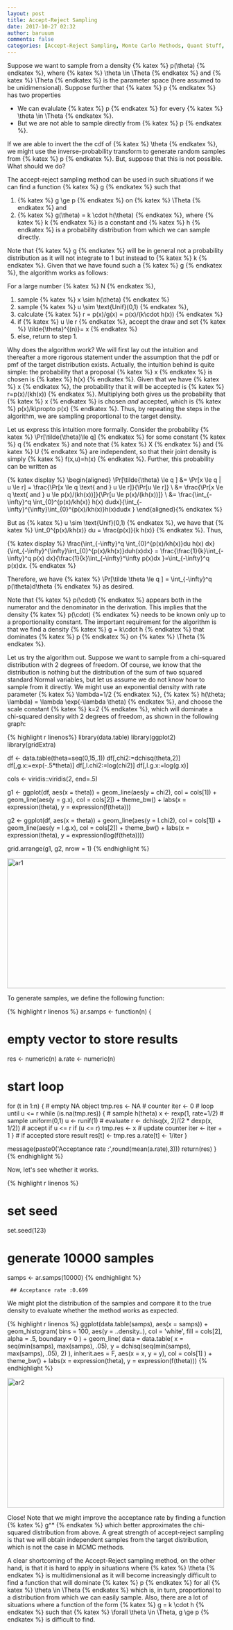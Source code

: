 ```yaml
---
layout: post
title: Accept-Reject Sampling
date: 2017-10-27 02:32
author: baruuum
comments: false
categories: [Accept-Reject Sampling, Monte Carlo Methods, Quant Stuff, Sampling, von Neumann]
---
```

Suppose we want to sample from a density {% katex %} p(\theta)  {% endkatex %}, where {% katex %} \theta \in \Theta {% endkatex %} and {% katex %} \Theta {% endkatex %} is the parameter space (here assumed to be unidimensional). Suppose further that {% katex %} p  {% endkatex %} has two properties

<ul>
<li>We can evalulate {% katex %} p  {% endkatex %} for every {% katex %} \theta \in \Theta  {% endkatex %}.</li>
<li>But we are not able to sample directly from {% katex %} p  {% endkatex %}. </li>
</ul>

If we are able to invert the the cdf of {% katex %} \theta  {% endkatex %}, we might use the inverse-probability transform to generate random samples from {% katex %} p  {% endkatex %}. But, suppose that this is not possible. What should we do?

The accept-reject sampling method can be used in such situations if we can find a function {% katex %} g  {% endkatex %} such that 

1. {% katex %} g \ge p {% endkatex %} on {% katex %} \Theta  {% endkatex %} and 
2. {% katex %} g(\theta) = k \cdot h(\theta)  {% endkatex %}, where {% katex %} k  {% endkatex %} is a constant and {% katex %} h  {% endkatex %} is a probability distribution from which we can sample directly. 

Note that {% katex %} g  {% endkatex %} will be in general not a probability distribution as it will not integrate to 1 but instead to {% katex %} k  {% endkatex %}. Given that we have found such a {% katex %} g  {% endkatex %}, the algorithm works as follows:

For a large number {% katex %} N  {% endkatex %},

<ol>
<li>sample {% katex %} x \sim h(\theta)  {% endkatex %}</li>
<li>sample {% katex %} u \sim \text{Unif}(0,1)  {% endkatex %},</li>
<li>calculate {% katex %} r = p(x)/g(x) = p(x)/(k\cdot h(x))  {% endkatex %}</li>
<li>if {% katex %} u \le r  {% endkatex %}, accept the draw and set {% katex %} \tilde{\theta}^{(n)}= x  {% endkatex %} </li>
<li>else, return to step 1. </li>
</ol>

Why does the algorithm work? We will first lay out the intuition and thereafter a more rigorous statement under the assumption that the pdf or pmf of the target distribution exists. Actually, the intuition behind is quite simple: the probability that a proposal {% katex %} x  {% endkatex %} is chosen is {% katex %} h(x)  {% endkatex %}. Given that we have {% katex %} x  {% endkatex %}, the probability that it will be accepted is {% katex %} r=p(x)/(kh(x))  {% endkatex %}. Multiplying both gives us the probability that {% katex %} x  {% endkatex %} is chosen <em>and</em> accepted, which is {% katex %} p(x)/k\propto p(x)  {% endkatex %}. Thus, by repeating the steps in the algorithm, we are sampling proportional to the target density.

Let us express this intuition more formally. Consider the probability {% katex %} \Pr[\tilde{\theta}\le q]  {% endkatex %} for some constant {% katex %} q  {% endkatex %} and note that {% katex %} X  {% endkatex %} and {% katex %} U  {% endkatex %} are independent, so that their joint density is simply {% katex %} f(x,u)=h(x)  {% endkatex %}. Further, this probability can be written as

{% katex display %} \begin{aligned} 
\Pr[\tilde{\theta} \le q ] &= \Pr[x \le q | u \le r] = \frac{\Pr[x \le q \text{ and } u \le r]}{\Pr[u \le r]} \\
&= \frac{\Pr[x \le q \text{ and } u \le p(x)/(kh(x))]}{\Pr[u \le p(x)/(kh(x))]} \\
&= \frac{\int_{-\infty}^q \int_{0}^{p(x)/kh(x)} h(x) dudx}{\int_{-\infty}^{\infty}\int_{0}^{p(x)/kh(x)}h(x)dudx }
\end{aligned}{% endkatex %}

But as {% katex %} u \sim \text{Unif}(0,1)  {% endkatex %}, we have that {% katex %} \int_0^{p(x)/kh(x)} du = \frac{p(x)}{k h(x)}  {% endkatex %}. Thus,

{% katex display %}   \frac{\int_{-\infty}^q \int_{0}^{p(x)/kh(x)}du h(x) dx}{\int_{-\infty}^{\infty}\int_{0}^{p(x)/kh(x)}duh(x)dx} = \frac{\frac{1}{k}\int_{-\infty}^q p(x) dx}{\frac{1}{k}\int_{-\infty}^\infty p(x)dx }=\int_{-\infty}^q p(x)dx.    {% endkatex %}

Therefore, we have {% katex %} \Pr[\tilde \theta \le q ] = \int_{-\infty}^q p(\theta)d\theta  {% endkatex %} as desired.

Note that {% katex %} p(\cdot)  {% endkatex %} appears both in the numerator and the denominator in the derivation. This implies that the density {% katex %} p(\cdot)  {% endkatex %} needs to be known only up to a proportionality constant. The important requirement for the algorithm is that we find a density {% katex %} g = k\cdot h  {% endkatex %} that dominates {% katex %} p  {% endkatex %} on {% katex %} \Theta  {% endkatex %}.

Let us try the algorithm out. Suppose we want to sample from a chi-squared distribution with 2 degrees of freedom. Of course, we know that the distribution is nothing but the distribution of the sum of two squared standard Normal variables, but let us assume we do not know how to sample from it directly. We might use an exponential density with rate parameter {% katex %} \lambda=1/2  {% endkatex %}, {% katex %} h(\theta; \lambda) = \lambda \exp(-\lambda \theta)  {% endkatex %}, and choose the scale constant {% katex %} k=2  {% endkatex %}, which will dominate a chi-squared density with 2 degrees of freedom, as shown in the following graph:

{% highlight r linenos%}
library(data.table)
library(ggplot2)
library(gridExtra)

df <- data.table(theta=seq(0,15,.1))
df[,chi2:=dchisq(theta,2)]
df[,g.x:=exp(-.5*theta)]
df[,l.chi2:=log(chi2)]
df[,l.g.x:=log(g.x)]

cols <- viridis::viridis(2, end=.5)

g1 <- ggplot(df, aes(x = theta)) +
    geom_line(aes(y = chi2), col = cols[1]) +
    geom_line(aes(y = g.x), col = cols[2]) +
    theme_bw() +
    labs(x = expression(theta),
         y = expression(f(theta)))

g2 <- ggplot(df, aes(x = theta)) +
    geom_line(aes(y = l.chi2), col = cols[1]) +
    geom_line(aes(y = l.g.x), col = cols[2]) +
    theme_bw() +
    labs(x = expression(theta),
         y = expression(log(f(theta))))

grid.arrange(g1, g2, nrow = 1)
{% endhighlight %}


<img src="{{ site.baseurl }}/assets/img/arsampling1.jpg" alt="ar1" width="600" height="300" class="center" />


To generate samples, we define the following function:

{% highlight r linenos %}
ar.samps <- function(n) {
   # empty vector to store results
   res <- numeric(n)
   a.rate <- numeric(n)
   # start loop
   for (t in 1:n) {
      # empty NA object
      tmp.res <- NA
      # counter 
      iter <- 0
      # loop until u <= r
      while (is.na(tmp.res)) {
         # sample h(theta)
         x <- rexp(1, rate=1/2)
         # sample uniform(0,1)
         u <- runif(1)
         # evaluate
         r <- dchisq(x, 2)/(2 * dexp(x, 1/2))
         # accept if u <= r
         if (u <= r) tmp.res <- x
         # update counter
         iter <- iter + 1
      }
      # if accepted store result
      res[t] <- tmp.res
      a.rate[t] <- 1/iter
   }

   message(paste0('Acceptance rate :',round(mean(a.rate),3)))
   return(res)
}
{% endhighlight %}

Now, let's see whether it works.

{% highlight r linenos %}
# set seed
set.seed(123)
# generate 10000 samples
samps <- ar.samps(10000) 
{% endhighlight %}

<pre><code> ## Acceptance rate :0.699
</code></pre>

We might plot the distribution of the samples and compare it to the true density to evaluate whether the method works as expected.

{% highlight r linenos %}
ggplot(data.table(samps),
       aes(x = samps)) +
    geom_histogram(
        bins = 100,
        aes(y = ..density..),
        col = 'white',
        fill = cols[2],
        alpha = .5,
        boundary = 0
    ) +
    geom_line(
        data = data.table(
            x = seq(min(samps), max(samps), .05),
            y = dchisq(seq(min(samps), max(samps), .05), 2)
        ),
        inherit.aes = F,
        aes(x = x, y = y), 
        col =  cols[1]
    ) +
    theme_bw() +
    labs(x = expression(theta), y = expression(f(theta)))
{% endhighlight %}

<img src="{{ site.baseurl }}/assets/img/arsampling2.jpg" alt="ar2" width="500" height="300" class="center"/>

Close! Note that we might improve the acceptance rate by finding a function {% katex %} g^* {% endkatex %} which better approximates the chi-squared distribution from above. A great strength of accept-reject sampling is that we will obtain independent samples from the target distribution, which is not the case in MCMC methods.

A clear shortcoming of the Accept-Reject sampling method, on the other hand, is that it is hard to apply in situations where {% katex %} \theta {% endkatex %} is multidimensional as it will become increasingly difficult to find a function that will dominate {% katex %} p {% endkatex %} for all {% katex %} \theta \in \Theta {% endkatex %} which is, in turn, proportional to a distribution from which we can easily sample. Also, there are a lot of situations where a function of the form {% katex %} g = k \cdot h {% endkatex %} such that {% katex %} \forall \theta \in \Theta, g \ge p {% endkatex %} is difficult to find.
